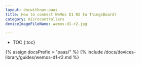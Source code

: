 ```yaml
---
layout: docwithnav-paas
title: How to connect WeMos D1 R2 to ThingsBoard?
category: microcontrollers
deviceImageFileName: wemos-d1-r2.jpg

---
```


* TOC
{:toc}

{% assign docsPrefix = "paas/" %}
{% include /docs/devices-library/guides/wemos-d1-r2.md %}
